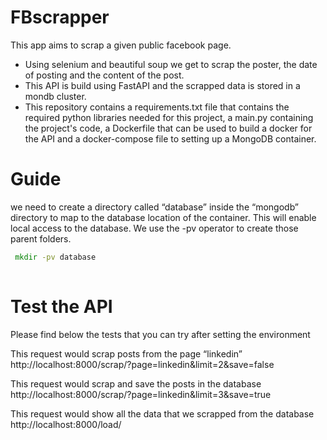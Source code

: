 # FBscrapper

This app aims to scrap a given public facebook page.

- Using selenium and beautiful soup we get to scrap the poster, the date of posting and the content of the post.
- This API is build using FastAPI and the scrapped data is stored in a mondb cluster.
- This repository contains a requirements.txt file that contains the required python libraries needed for this project, a main.py containing the project's code, a Dockerfile that can be used to build a docker for the API and a docker-compose file to setting up a MongoDB container.

# Guide
we need to create a directory called “database” inside the “mongodb” directory to map to the database location of the container. This will enable local access to the database. We use the -pv operator to create those parent folders.
```cmd
 mkdir -pv database
 
 ```
 
# Test the API

Please find below the tests that you can try after setting the environment

This request would scrap posts from the page “linkedin”
http://localhost:8000/scrap/?page=linkedin&limit=2&save=false

This request would scrap and save the posts in the database
http://localhost:8000/scrap/?page=linkedin&limit=3&save=true

This request would show all the data that we scrapped from the database
http://localhost:8000/load/
